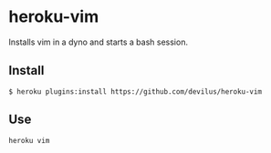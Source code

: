 heroku-vim
==========

Installs vim in a dyno and starts a bash session.

## Install

```
$ heroku plugins:install https://github.com/devilus/heroku-vim
```

## Use

```
heroku vim
```
